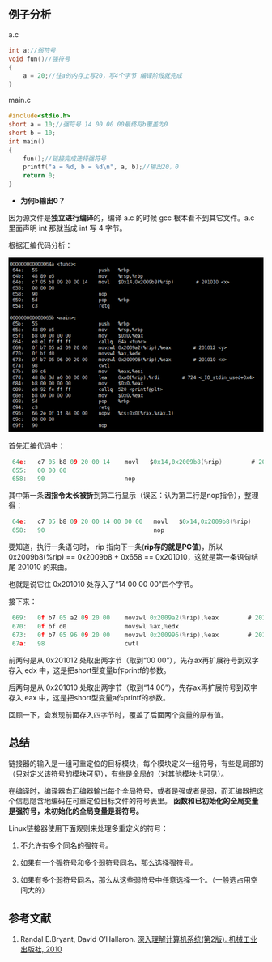 ## 例子分析

a.c

```c
int a;//弱符号
void fun()//强符号
{
	a = 20;//往a的内存上写20，写4个字节 编译阶段就完成
}
```

main.c

```c
#include<stdio.h>
short a = 10;//强符号 14 00 00 00最终将b覆盖为0
short b = 10;
int main()
{
	fun();//链接完成选择强符号
	printf("a = %d, b = %d\n", a, b);//输出20，0
	return 0;
}
```
- **为何b输出0？**

因为源文件是**独立进行编译**的，编译 a.c 的时候 gcc 根本看不到其它文件。a.c 里面声明 int 那就当成 int 写 4 字节。

根据汇编代码分析：

![2021011201](/images/2021011201.png)

首先汇编代码中：

```c
 64e:	c7 05 b8 09 20 00 14 	movl   $0x14,0x2009b8(%rip)        # 201010 <x>
 655:	00 00 00 
 658:	90                   	nop
```

其中第一条**因指令太长被折**到第二行显示（误区：认为第二行是nop指令），整理得：

```c
 64e:	c7 05 b8 09 20 00 14 00 00 00 	movl   $0x14,0x2009b8(%rip)        # 201010 <x>
 658:	90                            	nop
```

要知道，执行一条语句时， rip 指向下一条(**rip存的就是PC值**)，所以 0x2009b8(%rip) == 0x2009b8 + 0x658 == 0x201010，这就是第一条语句结尾 201010 的来由。

也就是说它往 0x201010 处存入了“14 00 00 00”四个字节。

接下来：

```c
 669:	0f b7 05 a2 09 20 00 	movzwl 0x2009a2(%rip),%eax        # 201012 <y>
 670:	0f bf d0             	movswl %ax,%edx
 673:	0f b7 05 96 09 20 00 	movzwl 0x200996(%rip),%eax        # 201010 <x>
 67a:	98                   	cwtl
```

前两句是从 0x201012 处取出两字节（取到“00 00”），先存ax再扩展符号到双字存入 edx 中，这是把short型变量b作printf的参数。

后两句是从 0x201010 处取出两字节（取到“14 00”），先存ax再扩展符号到双字存入 eax 中，这是把short型变量a作printf的参数。

回顾一下，会发现前面存入四字节时，覆盖了后面两个变量的原有值。

## 总结

链接器的输入是一组可重定位的目标模块，每个模块定义一组符号，有些是局部的（只对定义该符号的模块可见），有些是全局的（对其他模块也可见）。

在编译时，编译器向汇编器输出每个全局符号，或者是强或者是弱，而汇编器把这个信息隐含地编码在可重定位目标文件的符号表里。
**函数和已初始化的全局变量是强符号，未初始化的全局变量是弱符号。**

Linux链接器使用下面规则来处理多重定义的符号：

1. 不允许有多个同名的强符号。

2. 如果有一个强符号和多个弱符号同名，那么选择强符号。

3. 如果有多个弱符号同名，那么从这些弱符号中任意选择一个。（一般选占用空间大的）

## 参考文献
1. Randal E.Bryant, David O’Hallaron. [深入理解计算机系统(第2版). 机械工业出版社, 2010](https://book.douban.com/subject/5333562/)

